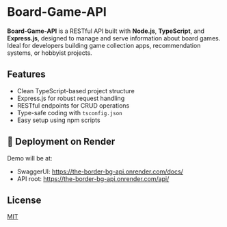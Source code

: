 # Board-Game-API

**Board-Game-API** is a RESTful API built with **Node.js**, **TypeScript**, and **Express.js**, designed to manage and serve information about board games. Ideal for developers building game collection apps, recommendation systems, or hobbyist projects.

## Features

- Clean TypeScript-based project structure
- Express.js for robust request handling
- RESTful endpoints for CRUD operations
- Type-safe coding with `tsconfig.json`
- Easy setup using npm scripts

## 🚀 Deployment on Render
Demo will be at: 
- SwaggerUI: https://the-border-bg-api.onrender.com/docs/
- API root: https://the-border-bg-api.onrender.com/api/

## License

[MIT](https://choosealicense.com/licenses/mit/)
